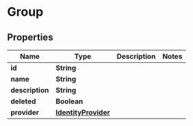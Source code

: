 

# Group


## Properties

| Name | Type | Description | Notes |
|------------ | ------------- | ------------- | -------------|
|**id** | **String** |  |  |
|**name** | **String** |  |  |
|**description** | **String** |  |  |
|**deleted** | **Boolean** |  |  |
|**provider** | [**IdentityProvider**](IdentityProvider.md) |  |  |



